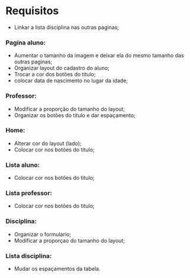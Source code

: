 # Requisitos 


* Linkar a lista disciplina nas outras paginas;
  
### Pagína aluno: 
- Aumentar o tamanho da imagem e deixar ela do mesmo tamanho das outras paginas; 
- Organizar layout do cadastro do aluno;
- Trocar a  cor dos botões do titulo;
- colocar data de nascimento no lugar da idade;

 ### Professor:
- Modificar a proporção do tamanho do layout;
- Organizar os botões do titulo e dar espaçamento;

### Home:
- Alterar cor do layout (lado);
- Colocar cor nos botões do titulo;

### Lista aluno:
- Colocar cor nos botões do titulo;

 ### Lista professor:
- Colocar cor nos botões do titulo;

### Disciplina:
- Organizar o formulario;
- Modificar a proporçao do tamanho do layout;

### Lista disciplina:
- Mudar os espaçamentos da tabela.


